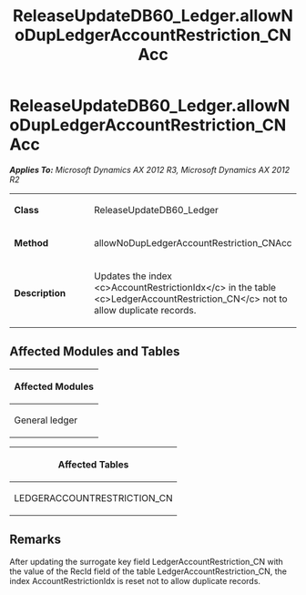 ﻿---
title: ReleaseUpdateDB60_Ledger.allowNoDupLedgerAccountRestriction_CNAcc
TOCTitle: ReleaseUpdateDB60_Ledger.allowNoDupLedgerAccountRestriction_CNAcc
ms:assetid: c93a855a-871f-21b5-02e4-dd344cd0becf
ms:mtpsurl: https://msdn.microsoft.com/en-us/library/JJ719615(v=AX.60)
ms:contentKeyID: 49711182
ms.date: 05/18/2015
mtps_version: v=AX.60
---

# ReleaseUpdateDB60\_Ledger.allowNoDupLedgerAccountRestriction\_CNAcc 


_**Applies To:** Microsoft Dynamics AX 2012 R3, Microsoft Dynamics AX 2012 R2_

<table>
<colgroup>
<col style="width: 50%" />
<col style="width: 50%" />
</colgroup>
<tbody>
<tr class="odd">
<td><p><strong>Class</strong></p></td>
<td><p>ReleaseUpdateDB60_Ledger</p></td>
</tr>
<tr class="even">
<td><p><strong>Method</strong></p></td>
<td><p>allowNoDupLedgerAccountRestriction_CNAcc</p></td>
</tr>
<tr class="odd">
<td><p><strong>Description</strong></p></td>
<td><p>Updates the index &lt;c&gt;AccountRestrictionIdx&lt;/c&gt; in the table &lt;c&gt;LedgerAccountRestriction_CN&lt;/c&gt; not to allow duplicate records.</p></td>
</tr>
</tbody>
</table>


## Affected Modules and Tables

<table>
<colgroup>
<col style="width: 100%" />
</colgroup>
<thead>
<tr class="header">
<th><p>Affected Modules</p></th>
</tr>
</thead>
<tbody>
<tr class="odd">
<td><p>General ledger</p></td>
</tr>
</tbody>
</table>


<table>
<colgroup>
<col style="width: 100%" />
</colgroup>
<thead>
<tr class="header">
<th><p>Affected Tables</p></th>
</tr>
</thead>
<tbody>
<tr class="odd">
<td><p>LEDGERACCOUNTRESTRICTION_CN</p></td>
</tr>
</tbody>
</table>


## Remarks

After updating the surrogate key field LedgerAccountRestriction\_CN with the value of the RecId field of the table LedgerAccountRestriction\_CN, the index AccountRestrictionIdx is reset not to allow duplicate records.

  


